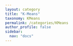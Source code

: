 ```yaml
---
layout: category
title: "K-Means"
taxonomy: KMeans
permalink: /categories/KMeans
author_profile: false
sidebar:
  nav: "docs"
---
```

